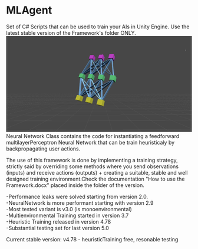 # MLAgent
Set of C# Scripts that can be used to train your AIs in Unity Engine.
Use the latest stable version of the Framework's folder ONLY.
![Image](NNPNG.png)
Neural Network Class contains the code for instantiating a feedforward multilayerPerceptron Neural Network that can be train heuristicaly by backpropagating user actions.

The use of this framework is done by implementing a training strategy, strictly said by overriding some methods where you send observations (inputs) and receive actions (outputs) + creating a suitable, stable and well designed training environment.Check the documentation "How to use the Framework.docx" placed inside the folder of the version.<br />


-Performance leaks were solved starting from version 2.0.<br />
-NeuralNetwork is more performant starting with version 2.9<br />
-Most tested variant is v3.0 (is monoenvironmental)<br />
-Multienvironmental Training started in version 3.7<br />
-Heuristic Training released in version 4.78<br />
-Substantial testing set for last version 5.0<br />

Current stable version: v4.78 - heuristicTraining free, resonable testing
